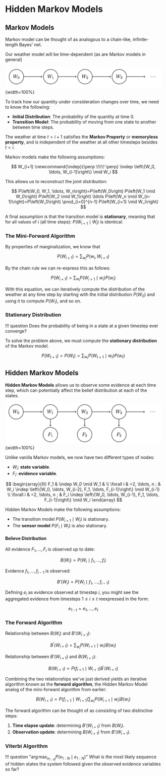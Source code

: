 # Hidden Markov Models

## Markov Models

Markov model can be thought of as analogous to a chain-like, infinite-length
Bayes' net.

Our weather model will be time-dependent (as are Markov models in general)

![alt text](../img/weather.png){width=100%}

To track how our quantity under consideration changes over time,
we need to know the following:

* **Initial Distribution**: The probability of the quantity at time 0.
* **Transition Model**: The probability of moving from one state to another between time steps.

The weather at time $t = i + 1$ satisfies the **Markov Property** or 
**memoryless property**, and is independent of the weather at all other 
timesteps besides $t = i$.

Markov models make the following assumptions:

$$
W_{i+1} \newcommand{\indep}{\perp \!\!\! \perp} \indep \left\{W_0, \ldots, W_{i-1}\right\} \mid W_i
$$

This allows us to reconstruct the joint distribution:

$$
P\left(W_0, W_1, \ldots, W_n\right)=P\left(W_0\right) P\left(W_1 \mid W_0\right) P\left(W_2 \mid W_1\right) \ldots P\left(W_n \mid W_{n-1}\right)=P\left(W_0\right) \prod_{i=0}^{n-1} P\left(W_{i+1} \mid W_i\right)
$$

A final assumption is that the transition model is **stationary**, meaning that for all values of $i$ (all time steps):
$P\left(W_{i+1} \mid W_i\right)$ is identical.

### The Mini-Forward Algorithm

By properties of marginalization, we know that

$$
P\left(W_{i+1}\right)=\sum_{w_i} P\left(w_i, W_{i+1}\right)
$$

By the chain rule we can re-express this as follows:

$$
P\left(W_{i+1}\right)=\sum_{w_i} P\left(W_{i+1} \mid w_i\right) P\left(w_i\right)
$$

With this equation, we can iteratively compute the distribution of the weather
at any time step by starting with the initial distribution $P\left(W_0\right)$
and using it to compute $P\left(W_1\right)$, and so on.

### Stationary Distribution

!!! question
    Does the probability of being in a state at a given timestep ever converge?

To solve the problem above, we must compute the **stationary distribution** of the Markov model. 

$$
P\left(W_{t+1}\right)=P\left(W_t\right)=\sum_{w_t} P\left(W_{t+1} \mid w_t\right) P\left(w_t\right)
$$

## Hidden Markov Models

**Hidden Markov Models** allows us to observe some evidence at each time step,
which can potentially affect the belief distribution at each of the states.

![alt text](../img/hidden-weather.png){width=100%}

Unlike vanilla Markov models, we now have two different types of nodes:

* $W_i$: **state variable**.
* $F_i$: **evidence variable**.

$$
\begin{array}{lll}
F_1 & \indep W_0 \mid W_1 & \\
\forall i & =2, \ldots, n ; & W_i \indep \left\{W_0, \ldots, W_{i-2}, F_1, \ldots, F_{i-1}\right\} \mid W_{i-1} \\
\forall i & =2, \ldots, n ; & F_i \indep \left\{W_0, \ldots, W_{i-1}, F_1, \ldots, F_{i-1}\right\} \mid W_i
\end{array}
$$


Hidden Markov Models make the following assumptions:

* The transition model $P\left(W_{i+1} \mid W_i\right)$ is stationary.
* The **sensor model** $P\left(F_i \mid W_i\right)$ is also stationary.

#### Believe Distribution

All evidence $F_1, \ldots, F_i$ is observed up to date:

$$
B\left(W_i\right)=P\left(W_i \mid f_1, \ldots, f_i\right)
$$

Evidence $f_1, \ldots, f_{i-1}$ is observed:

$$
B'\left(W_i\right)=P\left(W_i \mid f_1, \ldots, f_{i-1}\right)
$$

Defining $e_i$ as evidence observed at timestep $i$, you might see the aggregated evidence from timesteps $1 \leq i \leq t$ reexpressed in the form:

$$
e_{1: t}=e_1, \ldots, e_t
$$

### The Forward Algorithm

Relationship between $B\left(W_i\right)$ and $B'\left(W_{i + 1}\right)$:

$$
B^{\prime}\left(W_{i+1}\right)=\sum_{w_i} P\left(W_{i+1} \mid w_i\right) B\left(w_i\right)
$$

Relationship between $B'\left(W_{i+1}\right)$ and $B\left(W_{i+1}\right)$:

$$
B\left(W_{i+1}\right) \propto P\left(f_{i+1} \mid W_{i+1}\right) B^{\prime}\left(W_{i+1}\right)
$$

Combining the two relationships we've just derived yields an iterative algorithm known as the **forward algorithm**, the Hidden Markov Model analog of the mini-forward algorithm from earlier:

$$
B\left(W_{i+1}\right) \propto P\left(f_{i+1} \mid W_{i+1}\right) \sum_{w_i} P\left(W_{i+1} \mid w_i\right) B\left(w_i\right)
$$

The forward algorithm can be thought of as consisting of two distinctive steps:

1. **Time elapse update**: determining $B'\left(W_{i+1}\right)$ from $B\left(W_i\right)$.
2. **Observation update**: determining $B\left(W_{i+1}\right)$ from $B'\left(W_{i+1}\right)$.

### Viterbi Algorithm

!!! question "$\arg \max _{x_{1: N}} P\left(x_{1: N} \mid e_{1: N}\right)$"
    What is the most likely sequence of hidden states the system followed given
    the observed evidence variables so far?

